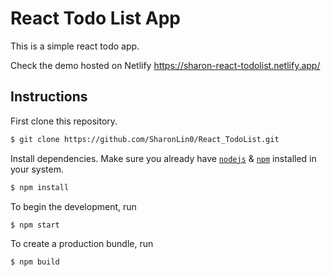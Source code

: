 # React Todo List App

This is a simple react todo app.

Check the demo hosted on Netlify https://sharon-react-todolist.netlify.app/

## Instructions

First clone this repository.
```bash
$ git clone https://github.com/SharonLin0/React_TodoList.git
```

Install dependencies. Make sure you already have [`nodejs`](https://nodejs.org/en/) & [`npm`](https://www.npmjs.com/) installed in your system.
```bash
$ npm install
```

To begin the development, run
```bash
$ npm start
```

To create a production bundle, run
```bash
$ npm build
```

